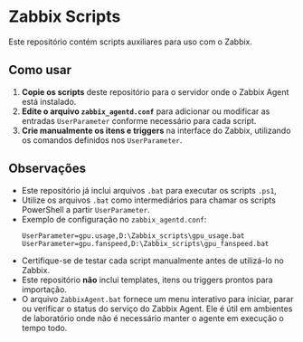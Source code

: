 # Zabbix Scripts

Este repositório contém scripts auxiliares para uso com o Zabbix. 

## Como usar

1. **Copie os scripts** deste repositório para o servidor onde o Zabbix Agent está instalado.
2. **Edite o arquivo `zabbix_agentd.conf`** para adicionar ou modificar as entradas `UserParameter` conforme necessário para cada script.
3. **Crie manualmente os itens e triggers** na interface do Zabbix, utilizando os comandos definidos nos `UserParameter`.

## Observações

- Este repositório já inclui arquivos `.bat` para executar os scripts `.ps1`, 
- Utilize os arquivos `.bat` como intermediários para chamar os scripts PowerShell a partir `UserParameter`.
- Exemplo de configuração no `zabbix_agentd.conf`:
    ```
    UserParameter=gpu.usage,D:\Zabbix_scripts\gpu_usage.bat
    UserParameter=gpu.fanspeed,D:\Zabbix_scripts\gpu_fanspeed.bat
    ```
- Certifique-se de testar cada script manualmente antes de utilizá-lo no Zabbix.
- Este repositório **não** inclui templates, itens ou triggers prontos para importação.
- O arquivo `ZabbixAgent.bat` fornece um menu interativo para iniciar, parar ou verificar o status do serviço do Zabbix Agent. Ele é útil em ambientes de laboratório onde não é necessário manter o agente em execução o tempo todo.